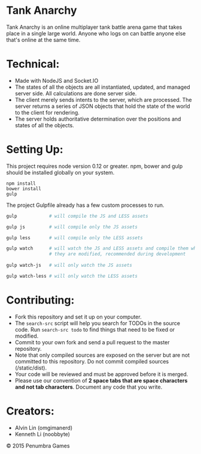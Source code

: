 # Tank Anarchy
Tank Anarchy is an online multiplayer tank battle arena game that takes place
in a single large world. Anyone who logs on can battle anyone else that's online at
the same time.

# Technical:
  - Made with NodeJS and Socket.IO
  - The states of all the objects are all instantiated, updated, and managed
  server side. All calculations are done server side.
  - The client merely sends intents to the server, which are processed. The
  server returns a series of JSON objects that hold the state of the world to
  the client for rendering.
  - The server holds authoritative determination over the positions and states
  of all the objects.

# Setting Up:
  This project requires node version 0.12 or greater.
  npm, bower and gulp should be installed globally on your system.
  ```
  npm install
  bower install
  gulp
  ```
  The project Gulpfile already has a few custom processes to run.  
  ```bash
  gulp            # will compile the JS and LESS assets
  
  gulp js         # will compile only the JS assets
  
  gulp less       # will compile only the LESS assets
  
  gulp watch      # will watch the JS and LESS assets and compile them when
                  # they are modified, recommended during development
                
  gulp watch-js   # will only watch the JS assets
  
  gulp watch-less # will only watch the LESS assets
  ```
  
# Contributing:
  - Fork this repository and set it up on your computer.
  - The `search-src` script will help you search for TODOs in the source code.
  Run `search-src todo` to find things that need to be fixed or modified.
  - Commit to your own fork and send a pull request to the master repository.
  - Note that only compiled sources are exposed on the server but are not
  committed to this repository. Do not commit compiled sources (/static/dist).
  - Your code will be reviewed and must be approved before it is merged.
  - Please use our convention of **2 space tabs that are space characters and
  not tab characters**. Document any code that you write.

# Creators:
  - Alvin Lin (omgimanerd)
  - Kenneth Li (noobbyte)

&copy; 2015 Penumbra Games
